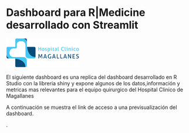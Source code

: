 # Dashboard para R|Medicine desarrollado con Streamlit

<img src="hcm.png" width="200"/>

El siguiente dashboard es una replica del dashboard desarrollado en R Studio con la libreria shiny y expone algunos de los datos,información y metricas mas relevantes para el equipo quirurgico del Hospital Clinico de Magallanes

A continuación se muestra el link de acceso a una previsualización del dashboard.
    


.

